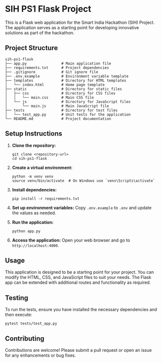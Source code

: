 # SIH PS1 Flask Project

This is a Flask web application for the Smart India Hackathon (SIH) Project. The application serves as a starting point for developing innovative solutions as part of the hackathon.

## Project Structure

```
sih-ps1-flask
├── app.py                # Main application file
├── requirements.txt      # Project dependencies
├── .gitignore            # Git ignore file
├── .env.example          # Environment variable template
├── templates             # Directory for HTML templates
│   └── index.html        # Home page template
├── static                # Directory for static files
│   ├── css               # Directory for CSS files
│   │   └── main.css      # Main CSS file
│   └── js                # Directory for JavaScript files
│       └── main.js       # Main JavaScript file
├── tests                 # Directory for test files
│   └── test_app.py       # Unit tests for the application
└── README.md             # Project documentation
```

## Setup Instructions

1. **Clone the repository:**
   ```
   git clone <repository-url>
   cd sih-ps1-flask
   ```

2. **Create a virtual environment:**
   ```
   python -m venv venv
   source venv/bin/activate  # On Windows use `venv\Scripts\activate`
   ```

3. **Install dependencies:**
   ```
   pip install -r requirements.txt
   ```

4. **Set up environment variables:**
   Copy `.env.example` to `.env` and update the values as needed.

5. **Run the application:**
   ```
   python app.py
   ```

6. **Access the application:**
   Open your web browser and go to `http://localhost:4000`.

## Usage

This application is designed to be a starting point for your project. You can modify the HTML, CSS, and JavaScript files to suit your needs. The Flask app can be extended with additional routes and functionality as required.

## Testing

To run the tests, ensure you have installed the necessary dependencies and then execute:
```
pytest tests/test_app.py
```

## Contributing

Contributions are welcome! Please submit a pull request or open an issue for any enhancements or bug fixes.